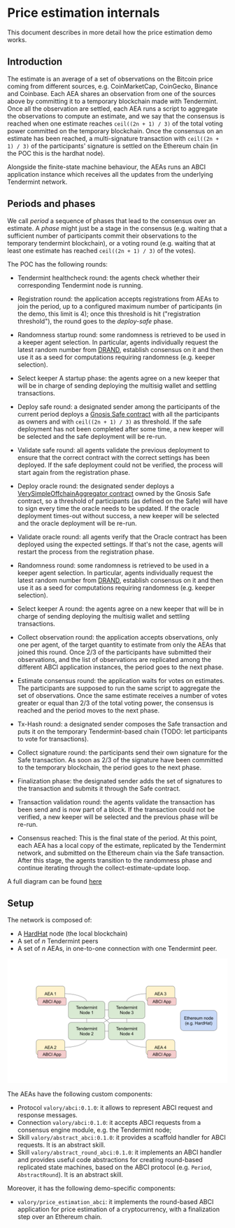 # Price estimation internals

This document describes in more detail how the price estimation demo works.

## Introduction

The estimate is an average of a set of observations
on the Bitcoin price coming from different sources,
e.g. CoinMarketCap, CoinGecko, Binance and Coinbase.
Each AEA shares an observation from one of the sources above
by committing it to a temporary blockchain made with Tendermint.
Once all the observation are settled, each AEA
runs a script to aggregate the observations to compute an estimate,
and we say that the consensus is reached when one estimate
reaches `ceil((2n + 1) / 3)` of the total voting power committed
on the temporary blockchain.
Once the consensus on an estimate has been reached, a multi-signature transaction with `ceil((2n + 1) / 3)` of the participants' signature is settled on the Ethereum chain (in the POC this is the hardhat node).

Alongside the finite-state machine behaviour, the AEAs runs
an ABCI application instance which receives all the updates from the
underlying Tendermint network.

## Periods and phases

We call _period_ a sequence of phases that lead to the consensus
over an estimate. A _phase_ might just be a stage in the
consensus (e.g. waiting that a sufficient number of participants commit their observations to the temporary tendermint blockchain), or a voting round (e.g. waiting that at least one estimate has reached `ceil((2n + 1) / 3)` of the votes).

The POC has the following rounds:

- Tendermint healthcheck round: the agents check whether their corresponding Tendermint node is running.

- Registration round: the application accepts registrations
    from AEAs to join the period, up to a configured
    maximum number of participants (in the demo, this limit is 4);
    once this threshold is hit ("registration threshold"),
    the round goes to the _deploy-safe_ phase.

- Randomness startup round: some randomness is retrieved to be used in a keeper
agent selection. In particular, agents individually request the latest random number from [DRAND](https://drand.love), establish consensus on it and then use it as a seed for computations requiring randomness (e.g. keeper selection).

- Select keeper A startup phase: the agents agree on a new keeper that will be in charge of sending deploying the multisig wallet and settling transactions.

- Deploy safe round:
    a designated sender among the participants of the current period deploys a
   <a href="https://gnosis-safe.io/">Gnosis Safe contract</a>
   with all the participants as owners and with
  `ceil((2n + 1) / 3)` as threshold. If the safe deployment has not been completed after some time, a new keeper will be selected and the safe deployment will be re-run.

- Validate safe round: all agents validate the previous deployment to ensure that the correct contract with the correct settings has been deployed. If the safe deployment could not be verified, the process will start again from the registration phase.

- Deploy oracle round: the designated sender deploys a <a href="https://github.com/valory-xyz/contracts-oracle/blob/main/contracts/VerySimpleOffchainAggregator.sol">VerySimpleOffchainAggregator contract</a> owned by the Gnosis Safe contract, so a threshold of participants (as defined on the Safe) will have to sign every time the oracle needs to be updated. If the oracle deployment times-out without success, a new keeper will be selected and the oracle deployment will be re-run.

- Validate oracle round: all agents verify that the Oracle contract has been deployed using the expected settings. If that's not the case, agents will restart the process from the registration phase.

- Randomness round: some randomness is retrieved to be used in a keeper agent selection. In particular, agents individually request the latest random number from [DRAND](https://drand.love), establish consensus on it and then use it as a seed for computations requiring randomness (e.g. keeper selection).

- Select keeper A round: the agents agree on a new keeper that will be in charge of sending deploying the multisig wallet and settling transactions.

- Collect observation round: the application accepts
    observations, only one per agent,
    of the target quantity to estimate from only the AEAs
    that joined this round. Once 2/3 of the participants have submitted their observations, and the list of observations are replicated among the different ABCI application instances, the period goes to the next phase.

- Estimate consensus round: the application waits for votes on
    estimates. The participants are supposed to run the same script
    to aggregate the set of observations.
    Once the same estimate receives a number of votes greater or equal than
    2/3 of the total voting power, the consensus is reached and the
    period moves to the next phase.

- Tx-Hash round: a designated sender composes the Safe transaction
    and puts it on the temporary Tendermint-based chain
    (TODO: let participants to vote for transactions).

- Collect signature round: the participants send their own signature
    for the Safe transaction. As soon as 2/3 of the signature
    have been committed to the temporary blockchain,
    the period goes to the next phase.
- Finalization phase: the designated sender adds the set of signatures
    to the transaction and submits it through the Safe contract.

- Transaction validation round: the agents validate the transaction has been send and is now
   part of a block. If the transaction could not be verified, a new keeper will be selected and
   the previous phase will be re-run.

- Consensus reached: This is the final state of the period.
    At this point, each AEA has a local copy of the estimate, replicated
    by the Tendermint network, and submitted on the Ethereum chain
    via the Safe transaction. After this stage, the agents transition to the randomness phase
    and continue iterating through the collect-estimate-update loop.

A full diagram can be found [here](poc-diagram.md)

## Setup

The network is composed of:

- A [HardHat](https://hardhat.org/) node (the local blockchain)
- A set of $n$ Tendermint peers
- A set of $n$ AEAs, in one-to-one connection with one Tendermint peer.

![](diagram.svg)

The AEAs have the following custom components:

- Protocol `valory/abci:0.1.0`: it allows to represent
    ABCI request and response messages.
- Connection `valory/abci:0.1.0`: it accepts ABCI requests
    from a consensus engine module, e.g. the Tendermint node;
- Skill `valory/abstract_abci:0.1.0`: it provides a
    scaffold handler for ABCI requests. It is an abstract skill.
- Skill `valory/abstract_round_abci:0.1.0`: it
    implements an ABCI handler and provides
    useful code abstractions for creating round-based
    replicated state machines, based on the ABCI protocol
    (e.g. `Period`, `AbstractRound`). It is an abstract skill.

Moreover, it has the following demo-specific components:

- `valory/price_estimation_abci`: it implements the round-based
    ABCI application for price estimation of a cryptocurrency,
    with a finalization step over an Ethereum chain.